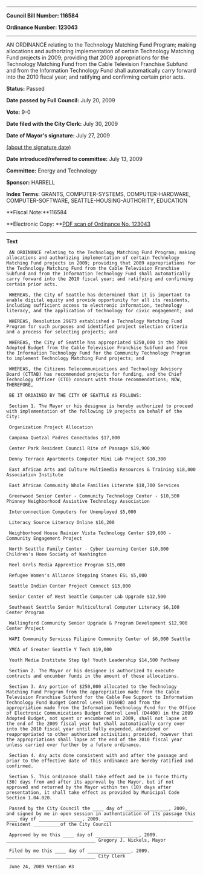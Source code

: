

********

**Council Bill Number: 116584**
   
**Ordinance Number: 123043**
********

 AN ORDINANCE relating to the Technology Matching Fund Program; making allocations and authorizing implementation of certain Technology Matching Fund projects in 2009; providing that 2009 appropriations for the Technology Matching Fund from the Cable Television Franchise Subfund and from the Information Technology Fund shall automatically carry forward into the 2010 fiscal year; and ratifying and confirming certain prior acts.

**Status:** Passed
   
**Date passed by Full Council:** July 20, 2009
   
**Vote:** 9-0
   
**Date filed with the City Clerk:** July 30, 2009
   
**Date of Mayor's signature:** July 27, 2009
   
[(about the signature date)](/~public/approvaldate.htm)
   
   
   
**Date introduced/referred to committee:** July 13, 2009
   
**Committee:** Energy and Technology
   
**Sponsor:** HARRELL
   
   
**Index Terms:** GRANTS, COMPUTER-SYSTEMS, COMPUTER-HARDWARE, COMPUTER-SOFTWARE, SEATTLE-HOUSING-AUTHORITY, EDUCATION

**Fiscal Note:**116584

**Electronic Copy: **[PDF scan of Ordinance No. 123043](/~archives/Ordinances/Ord_123043.pdf)

********

**Text**
   
```
 AN ORDINANCE relating to the Technology Matching Fund Program; making allocations and authorizing implementation of certain Technology Matching Fund projects in 2009; providing that 2009 appropriations for the Technology Matching Fund from the Cable Television Franchise Subfund and from the Information Technology Fund shall automatically carry forward into the 2010 fiscal year; and ratifying and confirming certain prior acts.

 WHEREAS, the City of Seattle has determined that it is important to enable digital equity and provide opportunity for all its residents, including sufficient access to electronic information, technology literacy, and the application of technology for civic engagement; and

 WHEREAS, Resolution 29673 established a Technology Matching Fund Program for such purposes and identified project selection criteria and a process for selecting projects; and

 WHEREAS, the City of Seattle has appropriated $250,000 in the 2009 Adopted Budget from the Cable Television Franchise Subfund and from the Information Technology Fund for the Community Technology Program to implement Technology Matching Fund projects; and

 WHEREAS, the Citizens Telecommunications and Technology Advisory Board (CTTAB) has recommended projects for funding, and the Chief Technology Officer (CTO) concurs with those recommendations; NOW, THEREFORE,

 BE IT ORDAINED BY THE CITY OF SEATTLE AS FOLLOWS:

 Section 1. The Mayor or his designee is hereby authorized to proceed with implementation of the following 19 projects on behalf of the City:

 Organization Project Allocation

 Campana Quetzal Padres Conectados $17,000

 Center Park Resident Council Rite of Passage $19,900

 Denny Terrace Apartments Computer Mini Lab Project $10,300

 East African Arts and Culture Multimedia Resources & Training $18,000 Association Institute

 East African Community Whole Families Literate $18,700 Services

 Greenwood Senior Center - Community Technology Center - $10,500 Phinney Neighborhood Assistive Technology Association

 Interconnection Computers for Unemployed $5,000

 Literacy Source Literacy Online $16,200

 Neighborhood House Rainier Vista Technology Center $19,600 - Community Engagement Project

 North Seattle Family Center - Cyber Learning Center $10,800 Children's Home Society of Washington

 Reel Grrls Media Apprentice Program $15,000

 Refugee Women's Alliance Stepping Stones ESL $5,000

 Seattle Indian Center Project Connect $13,000

 Senior Center of West Seattle Computer Lab Upgrade $12,500

 Southeast Seattle Senior Multicultural Computer Literacy $6,100 Center Program

 Wallingford Community Senior Upgrade & Program Development $12,900 Center Project

 WAPI Community Services Filipino Community Center of $6,000 Seattle

 YMCA of Greater Seattle Y Tech $19,000

 Youth Media Institute Step Up! Youth Leadership $14,500 Pathway

 Section 2. The Mayor or his designee is authorized to execute contracts and encumber funds in the amount of these allocations.

 Section 3. Any portion of $250,000 allocated to the Technology Matching Fund Program from the appropriation made from the Cable Television Franchise Subfund for the Cable Fee Support to Information Technology Fund Budget Control Level (D160B) and from the appropriation made from the Information Technology Fund for the Office of Electronic Communications Budget Control Level (D4400) in the 2009 Adopted Budget, not spent or encumbered in 2009, shall not lapse at the end of the 2009 fiscal year but shall automatically carry over into the 2010 fiscal year until fully expended, abandoned or reappropriated to other authorized activities; provided, however that the appropriations shall lapse at the end of the 2010 fiscal year unless carried over further by a future ordinance.

 Section 4. Any acts done consistent with and after the passage and prior to the effective date of this ordinance are hereby ratified and confirmed.

 Section 5. This ordinance shall take effect and be in force thirty (30) days from and after its approval by the Mayor, but if not approved and returned by the Mayor within ten (10) days after presentation, it shall take effect as provided by Municipal Code Section 1.04.020.

 Passed by the City Council the ____ day of ________________, 2009, and signed by me in open session in authentication of its passage this ____ day of ________________, 2009. _________________________________ President __________of the City Council

 Approved by me this ____ day of ________________, 2009. _________________________________ Gregory J. Nickels, Mayor

 Filed by me this ____ day of ________________, 2009. _________________________________ City Clerk

 June 24, 2009 Version #3

```
